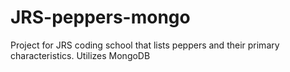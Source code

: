 # JRS-peppers-mongo
Project for JRS coding school that lists peppers and their primary characteristics. Utilizes MongoDB
